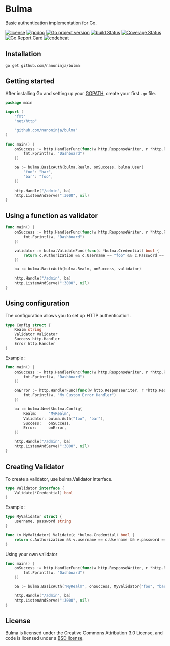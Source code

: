 # Bulma

Basic authentication implementation for Go.

[![license](https://img.shields.io/badge/License-BSD%203--Clause-blue.svg)](https://github.com/nanoninja/bulma/blob/master/LICENSE) [![godoc](https://godoc.org/github.com/nanoninja/bulma?status.svg)](https://godoc.org/github.com/nanoninja/bulma)
[![Go project version](https://badge.fury.io/go/github.com%2Fnanoninja%2Fbulma.svg)](https://badge.fury.io/go/github.com%2Fnanoninja%2Fbulma)
[![build Status](https://travis-ci.org/nanoninja/bulma.svg)](https://travis-ci.org/nanoninja/bulma)
[![Coverage Status](https://coveralls.io/repos/github/nanoninja/bulma/badge.svg?branch=master)](https://coveralls.io/github/nanoninja/bulma?branch=master)
[![Go Report Card](https://goreportcard.com/badge/github.com/nanoninja/bulma)](https://goreportcard.com/report/github.com/nanoninja/bulma) [![codebeat](https://codebeat.co/badges/58e89ce4-2fd8-4a93-b624-afdbbb44a6e3)](https://codebeat.co/projects/github-com-nanoninja-bulma)

## Installation

```sh
go get github.com/nanoninja/bulma
```

## Getting started
After installing Go and setting up your
[GOPATH](http://golang.org/doc/code.html#GOPATH), create your first `.go` file.

```go
package main

import (
    "fmt"
    "net/http"

    "github.com/nanoninja/bulma"
)

func main() {
    onSuccess := http.HandlerFunc(func(w http.ResponseWriter, r *http.Request) {
        fmt.Fprintf(w, "Dashboard")
    })

    ba := bulma.BasicAuth(bulma.Realm, onSuccess, bulma.User{
        "foo": "bar",
        "bar": "foo",
    })

    http.Handle("/admin", ba)
    http.ListenAndServe(":3000", nil)
}
```

## Using a function as validator

```go
func main() {
    onSuccess := http.HandlerFunc(func(w http.ResponseWriter, r *http.Request) {
        fmt.Fprintf(w, "Dashboard")
    })

    validator := bulma.ValidateFunc(func(c *bulma.Credential) bool {
        return c.Authorization && c.Username == "foo" && c.Password == "bar"
    })

    ba := bulma.BasicAuth(bulma.Realm, onSuccess, validator)

    http.Handle("/admin", ba)
    http.ListenAndServe(":3000", nil)
}
```

## Using configuration
The configuration allows you to set up HTTP authentication.

```go
type Config struct {
    Realm string
    Validator Validator
    Success http.Handler
    Error http.Handler
}
```

Example :

```go
func main() {
    onSuccess := http.HandlerFunc(func(w http.ResponseWriter, r *http.Request) {
        fmt.Fprintf(w, "Dashboard")
    })

    onError := http.HandlerFunc(func(w http.ResponseWriter, r *http.Request) {
        fmt.Fprintf(w, "My Custom Error Handler")
    })

    ba := bulma.New(&bulma.Config{
        Realm:     "MyRealm",
        Validator: bulma.Auth("foo", "bar"),
        Success:   onSuccess,
        Error:     onError,
    })

    http.Handle("/admin", ba)
    http.ListenAndServe(":3000", nil)
}
```

## Creating Validator
To create a validator, use bulma.Validator interface.

```go
type Validator interface {
    Validate(*Credential) bool
}
```

Example :

```go
type MyValidator struct {
    username, password string
}

func (v MyValidator) Validate(c *bulma.Credential) bool {
    return c.Authorization && v.username == c.Username && v.password == c.Password
}
```

Using your own validator

```go
func main() {
    onSuccess := http.HandlerFunc(func(w http.ResponseWriter, r *http.Request) {
        fmt.Fprintf(w, "Dashboard")
    })

    ba := bulma.BasicAuth("MyRealm", onSuccess, MyValidator{"foo", "bar"})

    http.Handle("/admin", ba)
    http.ListenAndServe(":3000", nil)
}
```

## License

Bulma is licensed under the Creative Commons Attribution 3.0 License, and code is licensed under a [BSD license](https://github.com/nanoninja/bulma/blob/master/LICENSE).